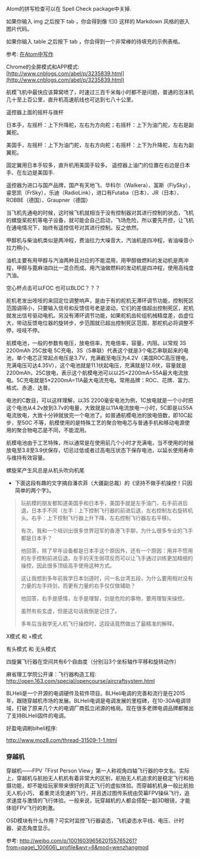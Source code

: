 Atom的拼写检查可以在 Spell Check package中关掉.

如果你输入 img 之后按下 tab ，你会得到像 !\[\]\(\) 这样的 Markdown 风格的嵌入图片代码。

如果你输入 table 之后按下 tab ，你会得到一个非常棒的待填充的示例表格。

参考: [在Atom中写作](http://mazhuang.org/atom-flight-manual/chapter-2-using-atom/writing-in-atom.html)

Chrome的全屏模式和APP模式: [http://www.cnblogs.com/abel/p/3235839.html](http://www.cnblogs.com/abel/p/3235839.html)

航模飞机中最快应该算窝喷了，时速过三百千米每小时都不是问题，普通的泡沫机几十至上百公里，直升机高速航线也可达到七八十公里。

遥控器上面的摇杆与拨杆

日本手，左摇杆：上下升降舵，左右为方向舵；右摇杆：上下为油门舵，左右是副翼舵。

美国手，左摇杆：上下为油门舵，左右方向舵；右摇杆：上下为升降舵，左右为副翼舵。

固定翼用日本手较多，直升机用美国手较多。 遥控器上油门的位置在右边是日本手、在左边是美国手.

遥控器为进口与国产品牌，国产有天地飞、华科尔（Walkera）、富斯（FlySky），睿思凯（FrSky），乐迪（RadioLink），进口有Futaba（日本）、JR（日本）、ROBBE（德国）、Graupner（德国）

当飞机先通电的时候，这时候飞机就相当于没有控制器对其进行控制的状态，飞机的螺旋桨舵机等电子设备，就可能会自己启动，飞场危险，所以要先开控，让飞机在通电情况下，始终有遥控信号对其进行控制。反之依然。

甲醇机与柴油机类似是两冲程，费油拉力大噪音大，汽油机是四冲程，省油噪音小拉力稍小。

油机主要有用甲醇与汽油两种且对应的不能混用，用甲醇做燃料的发动机是两冲程，甲醇与蓖麻油四比一混合而成。用汽油做燃料的发动机是四冲程，使用高纯度汽油。

空心杯点击可以FOC  也可以BLDC？？？

舵机老发出吱吱的来回定位调整响声，是由于有的舵机无滞环调节功能，控制死区范围调得小，只要输入信号和反馈信号老是波动，它们的差值超出控制死区，舵机就发出信号驱动电机。另没有滞环调节功能，如果舵机齿轮组机械精度差，齿虚位大，带动反馈电位器的旋转步，步范围就已超出控制死区范围，那舵机必将调整不停，吱吱不停。

航模电池，一般的参数有电压，放电倍率，充电倍率，容量，内阻。以常规 3S 2200mAh 25C放电 5C充电，3S（S串联）代表这个就是3个电芯串联起来的电池，单个电芯正常起点电压是3.7V，充满截至电压为4.2V（美国ROC高压锂电，充满电压可达4.35V），这个电池就是11.1伏起电压，充满就是12.6伏，容量就是2200mAh，25C放电，表示这个航模电池可以以25×2200mA=55A最大电流放电。5C充电就是5×2200mA=11A最大电流充电。常用品牌：ROC、花牌、富力、格式、赤道、达普。

电池的C数目，可以这样理解，以3S 2200毫安电池为例，1C放电就是一个小时把这个电池从4.2v放到3.7v的电量，大致就是以11A电流放电一小时，5C即是以55A电流放电，大致十分钟就放完一个电池了。如普通航模电池的放电倍数，即10C起步，至50C 不等，航模使用的是特殊工艺的聚合物电芯与普通手机和移动电源使用的聚合物电芯是不同，不能混用。

航模电池由于工艺特殊，所以通常是在使用前几个小时才充满电，当不使用的时候放电至3.8至3.9伏保存，切忌过低或者过高电压状态下保存电池，以延长使用寿命与维持有效容量。

螺旋桨产生风总是从机头吹向机尾

* 下面这段有趣的文字摘自潘农菲（大疆副总裁）的《坚持不做手机操控！只因简单的两个字》。

> 玩航模的朋友都知道美国手和日本手，美国手就是左手油门，右手前进后退，日本手不同（左手：上下控制飞行器的前进后退，左右控制左右旋转机头。右手：上下控制飞行器上升下降，左右控制飞行器左右平移\)。
>
> 有次，我和一个培训出很多世界冠军的香港飞手聊，为什么很多专业的飞手都是日本手？
>
> 他回答，除了早年设备都是日本手这个原因外，还有一个原因：用并不惯用的左手控制前进后退，左手的天生弱项反而可以让飞手通过训练更加精细的操控，因此很多顶级高手使用这种方式。
>
> 这让我想到多年前我学日本剑道时，问一名台湾五段，为什么要用相对没有力量的左手持剑，而更有力量的右手仅仅做辅助？
>
> 他回答，右手是感情，左手是理智，剑是危险的事物，要用理智来操控。
>
> 虽然有些玄虚，但是这句话我倒是记住了。
>
> 多年后当我学无人机飞行操控时，这段话竟然做出了最精准的解释。

X模式 和 +模式

有头模式 和 无头模式

四旋翼飞行器在空间共有6个自由度（分别沿3个坐标轴作平移和旋转动作）

 麻省理工学院公开课：飞行器构造工程: http://open.163.com/special/opencourse/aircraftsystem.html

BLHeli是一个开源的电调硬件及软件项目。BLHeli电调的完善和流行是在2015年，跟随穿越机市场的发展。BLHeli电调是电调发展的里程碑，在10-30A电调领域，打破了原来几个大的电调厂商孤立闭源的格局。现在很多老牌电调品牌都推出了支持BLHeli固件的电调。

好盈电调刷blheli程序:

http://www.moz8.com/thread-31509-1-1.html

### 穿越机

穿越机——FPV「First Person View」第一人称视角四轴飞行器的中文名。实际上，穿越机与航拍无人机机有着非常大的区别，航拍无人机追求的是稳定飞行和拍摄功能，却不能给玩家带来很好的真正飞行的虚拟体验。而穿越机机身一般比航拍无人机小巧， 着重灵活竞速的飞行，并且透过图传系统由荧幕FPV操纵飞行，追求速度与激情的飞行体验。一般来说，玩穿越机的人都会搭配一副3D眼镜，才能体验FPV飞行的刺激。

OSD模块有什么作用？可实时监控飞行器姿态，飞机姿态水平线、电压、计时器、姿态角度显示。

参考: http://weibo.com/p/1001603965620155765261?from=page\_100606\_profile&wvr=6&mod=wenzhangmod





